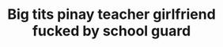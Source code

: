 ---
layout: post
title: Big tits pinay teacher girlfriend fucked by school guard
duration: '03:28'
view: 210
rate: 2
video: 'https://flashservice.xvideos.com/embedframe/26508215'
category: 
 - amateur
 - quickie
 - wife
tags: 
 - pinay-sex
priority: 0.9
changefreq: daily
---